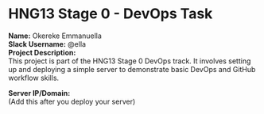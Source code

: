 # HNG13 Stage 0 - DevOps Task

**Name:** Okereke Emmanuella  
**Slack Username:** @ella  
**Project Description:**  
This project is part of the HNG13 Stage 0 DevOps track. It involves setting up and deploying a simple server to demonstrate basic DevOps and GitHub workflow skills.

**Server IP/Domain:**  
(Add this after you deploy your server)

